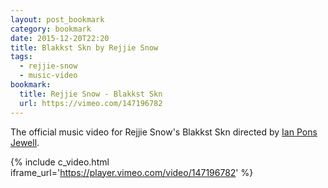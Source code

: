 ```yaml
---
layout: post_bookmark
category: bookmark
date: 2015-12-20T22:20
title: Blakkst Skn by Rejjie Snow
tags:
  - rejjie-snow
  - music-video
bookmark:
  title: Rejjie Snow - Blakkst Skn
  url: https://vimeo.com/147196782
---
```


The official music video for Rejjie Snow's Blakkst Skn directed by [Ian Pons Jewell](https://vimeo.com/ipj).

{% include c_video.html iframe_url='https://player.vimeo.com/video/147196782' %}
